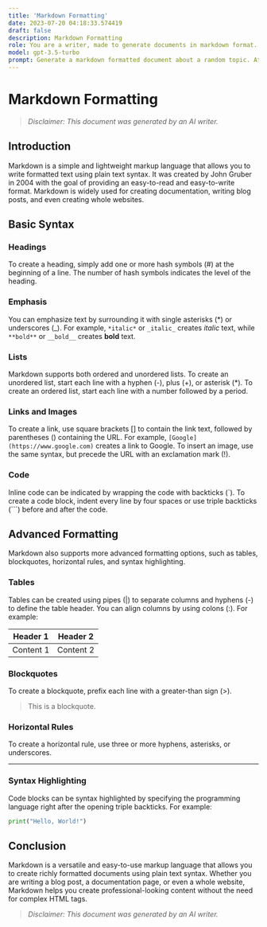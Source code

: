 ```yaml
---
title: 'Markdown Formatting'
date: 2023-07-20 04:18:33.574419
draft: false
description: Markdown Formatting
role: You are a writer, made to generate documents in markdown format. It is very important that all of the documents you generate are in valid markdown format.
model: gpt-3.5-turbo
prompt: Generate a markdown formatted document about a random topic. At the bottom, include a disclaimer explaining that the document was generated by you. The first line of the document should be the title. Make sure that the entire document is in proper markdown format, using a mix of various tags to make the document visually appealing.
---
```


# Markdown Formatting

> *Disclaimer: This document was generated by an AI writer.*

## Introduction
Markdown is a simple and lightweight markup language that allows you to write formatted text using plain text syntax. It was created by John Gruber in 2004 with the goal of providing an easy-to-read and easy-to-write format. Markdown is widely used for creating documentation, writing blog posts, and even creating whole websites.

## Basic Syntax

### Headings
To create a heading, simply add one or more hash symbols (#) at the beginning of a line. The number of hash symbols indicates the level of the heading.

### Emphasis
You can emphasize text by surrounding it with single asterisks (*) or underscores (_). For example, `*italic*` or `_italic_` creates *italic* text, while `**bold**` or `__bold__` creates **bold** text.

### Lists
Markdown supports both ordered and unordered lists. To create an unordered list, start each line with a hyphen (-), plus (+), or asterisk (*). To create an ordered list, start each line with a number followed by a period.

### Links and Images
To create a link, use square brackets [] to contain the link text, followed by parentheses () containing the URL. For example, `[Google](https://www.google.com)` creates a link to Google. To insert an image, use the same syntax, but precede the URL with an exclamation mark (!).

### Code
Inline code can be indicated by wrapping the code with backticks (`). To create a code block, indent every line by four spaces or use triple backticks (```) before and after the code.

## Advanced Formatting
Markdown also supports more advanced formatting options, such as tables, blockquotes, horizontal rules, and syntax highlighting.

### Tables
Tables can be created using pipes (|) to separate columns and hyphens (-) to define the table header. You can align columns by using colons (:). For example:

| Header 1 | Header 2 |
| -------- | -------- |
| Content 1| Content 2|

### Blockquotes
To create a blockquote, prefix each line with a greater-than sign (>).

> This is a blockquote.

### Horizontal Rules
To create a horizontal rule, use three or more hyphens, asterisks, or underscores.

---

### Syntax Highlighting
Code blocks can be syntax highlighted by specifying the programming language right after the opening triple backticks. For example:

```python
print("Hello, World!")
```

## Conclusion
Markdown is a versatile and easy-to-use markup language that allows you to create richly formatted documents using plain text syntax. Whether you are writing a blog post, a documentation page, or even a whole website, Markdown helps you create professional-looking content without the need for complex HTML tags.

> *Disclaimer: This document was generated by an AI writer.*